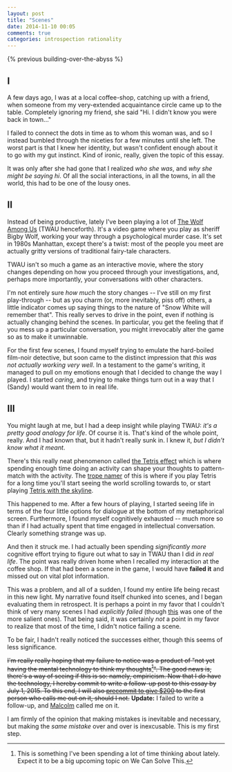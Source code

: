 ```yaml
---
layout: post
title: "Scenes"
date: 2014-11-10 00:05
comments: true
categories: introspection rationality
---
```


{% previous building-over-the-abyss %}

## I

A few days ago, I was at a local coffee-shop, catching up with a friend, when
someone from my very-extended acquaintance circle came up to the table.
Completely ignoring my friend, she said "Hi. I didn't know you were back in
town..."

I failed to connect the dots in time as to whom this woman was, and so I instead
bumbled through the niceties for a few minutes until she left. The worst part is
that I knew her identity, but wasn't confident enough about it to go with my gut
instinct. Kind of ironic, really, given the topic of this essay.

It was only after she had gone that I realized *who she was*, and *why she might
be saying hi*. Of all the social interactions, in all the towns, in all the
world, this had to be one of the lousy ones.

<!--more-->



## II

Instead of being productive, lately I've been playing a lot of
[The Wolf Among Us][TWAU] (TWAU henceforth). It's a video game where you play as
sheriff Bigby Wolf, working your way through a psychological murder case. It's
set in 1980s Manhattan, except there's a twist: most of the people you meet
are actually gritty versions of traditional fairy-tale characters.

TWAU isn't so much a game as an interactive movie, where the story changes
depending on how you proceed through your investigations, and, perhaps more
importantly, your conversations with other characters.

I'm not entirely sure *how much* the story changes -- I've still on my first
play-through -- but as you charm (or, more inevitably, piss off) others,
a little indicator comes up saying things to the nature of "Snow White will
remember that". This really serves to drive in the point, even if nothing is
actually changing behind the scenes. In particular, you get the feeling that if
you mess up a particular conversation, you might irrevocably alter the game so
as to make it unwinnable.

For the first few scenes, I found myself trying to emulate the hard-boiled
film-noir detective, but soon came to the distinct impression that *this was not
actually working very well*. In a testament to the game's writing, it managed to
pull on my emotions enough that I decided to change the way I played. I started
*caring*, and trying to make things turn out in a way that I (Sandy) would want
them to in real life.

[TWAU]: http://en.wikipedia.org/wiki/The_Wolf_Among_Us



## III

You might laugh at me, but I had a deep insight while playing TWAU: *it's
a pretty good analogy for life*. Of course it is. That's kind of the whole
point, really. And I had known that, but it hadn't really sunk in. I knew it,
*but I didn't know what it meant*.

There's this really neat phenomenon called [the Tetris effect][tetris] which is
where spending enough time doing an activity can shape your thoughts to
pattern-match with the activity. The [trope namer][trope] of this is where if
you play Tetris for a long time you'll start seeing the world scrolling towards
to, or start playing [Tetris with the skyline][skyline].

This happened to me. After a few hours of playing, I started seeing life in
terms of the four little options for dialogue at the bottom of my metaphorical
screen. Furthermore, I found myself cognitively exhausted -- much more so than
if I had actually spent that time engaged in intellectual conversation. Clearly
something strange was up.

And then it struck me. I had actually been spending *significantly more*
cognitive effort trying to figure out what to say in TWAU than I did *in real
life*. The point was really driven home when I recalled my interaction at the
coffee shop. If that had been a scene in the game, I would have **failed it**
and missed out on vital plot information.

This was a problem, and all of a sudden, I found my entire life being recast in
this new light. My narrative found itself chunked into scenes, and I began
evaluating them in retrospect. It is perhaps a point in my favor that I couldn't
think of very many scenes I had *explicitly failed* (though [this][abyss] was
one of the more salient ones). That being said, it was certainly *not* a point
in my favor to realize that most of the time, I didn't notice failing a scene.

To be fair, I hadn't really noticed the successes either, though this seems of
less significance.

<del>I'm really really hoping that my failure to notice was a product of "not yet
having the mental technology to think my thoughts[^1]". The good news is,
there's a way of seeing if this is so: namely, empiricism. Now that I *do* have
the technology, I hereby commit to write a follow-up post to this essay by July
1, 2015. To this end, I will also [precommit to give $200][nanowrimo] to the
first person who calls me out on it, should I not.</del> **Update:** I failed to
write a follow-up, and [Malcolm][ocean] called me on it.

[ocean]: http://malcolmocean.com/

I am firmly of the opinion that making mistakes is inevitable and necessary, but
making the *same mistake* over and over is inexcusable. This is my first step.

[tetris]: http://en.wikipedia.org/wiki/Tetris_effect
[trope]: http://tvtropes.org/pmwiki/pmwiki.php/Main/TropeNamers
[skyline]: https://www.google.com/search?q=skyline+tetris&source=lnms&tbm=isch&sa=X&ei=421gVJGSDpHSiQKVpIHYCA&ved=0CAgQ_AUoAQ&biw=1600&bih=840
[abyss]: http://sandymaguire.me/blog/building-over-the-abyss/
[nanowrimo]: http://sandymaguire.me/blog/nanowrimo/

[^1]: This is something I've been spending a lot of time thinking about lately. Expect it to be a big upcoming topic on We Can Solve This.

